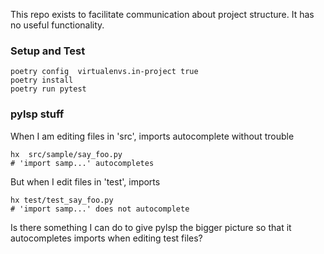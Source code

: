 This repo exists to facilitate communication about project structure.  It has no useful functionality.


### Setup and Test

```
poetry config  virtualenvs.in-project true
poetry install
poetry run pytest
```

### pylsp stuff


When I am editing files in 'src', imports autocomplete without trouble

```
hx  src/sample/say_foo.py
# 'import samp...' autocompletes
```

But when I edit files in 'test', imports 
  
```
hx test/test_say_foo.py
# 'import samp...' does not autocomplete
```
Is there something I can do to give pylsp the bigger picture so that it autocompletes imports when editing test files?
 
